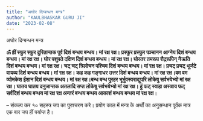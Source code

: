 ```yaml
---
title: "अघोर दिग्बन्धन मन्त्र"
author: "KAULBHASKAR GURU JI"
date: "2023-02-08"
---
```

अघोर दिग्बन्धन मन्त्र

**ॐ ह्रीं स्फुर स्फुर दुरितान्तक पूर्व दिशं बन्धय बन्धय। मां रक्ष रक्ष। प्रस्फुर प्रस्फुर पञ्चानन आग्नेय दिशं बन्धय बन्धय। मां रक्ष रक्ष। घोर पशुपते दक्षिण दिशं बन्धय बन्धय। मां रक्ष रक्ष। घोरतर तमरूप रौद्ररूपिन् नैऋति दिशं बन्धय बन्धय। मां रक्ष रक्ष। चट् चट् त्रिलोचन पश्चिम दिशं बन्धय बन्धय। मां रक्ष रक्ष। प्रचट् प्रचट् धूर्जटे वायव्य दिशं बन्धय बन्धय। मां रक्ष रक्ष। कह कह गङ्गाधर उत्तर दिशं बन्धय बन्धय। मां रक्ष रक्ष।वम वम व्योमकेश ईशान दिशं बन्धय बन्धय। मां रक्ष रक्ष।बन्ध बन्ध पुरहर भूर्भुवस्वराद्युपरि लोकेषु सर्वभयेभ्यो मां रक्ष रक्ष। घातय घातय दनुजान्तक अतलादि सप्त लोकेषु सर्वभयेभ्यो मां रक्ष रक्ष। हुं फट् स्वाहा अस्त्राय फट् सर्वदिशं बन्धय बन्धय मां रक्ष रक्ष अन्तरं बन्धय बन्धय आकाशं बन्धय बन्धय मां रक्ष रक्ष**।

– संकल्प कर १० सहस्त्र जप का पुरश्चरण करे। प्रयोग काल में मन्त्र के अर्थों का अनुसन्धान पूर्वक मात्र एक बार जप हीं पर्याप्त है।
